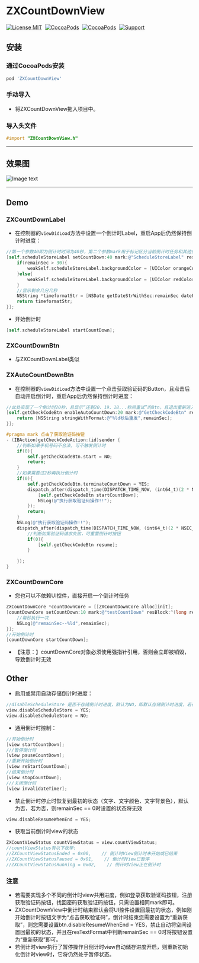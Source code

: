 # ZXCountDownView
[![License MIT](https://img.shields.io/badge/license-MIT-green.svg?style=flat)](https://raw.githubusercontent.com/SmileZXLee/ZXCountDownView/master/LICENSE)&nbsp;
[![CocoaPods](http://img.shields.io/cocoapods/v/ZXCountDownView.svg?style=flat)](http://cocoapods.org/?q=ZXCountDownView)&nbsp;
[![CocoaPods](http://img.shields.io/cocoapods/p/ZXCountDownView.svg?style=flat)](http://cocoapods.org/?q=ZXCountDownView)&nbsp;
[![Support](https://img.shields.io/badge/support-iOS%208.0%2B%20-blue.svg?style=flat)](https://www.apple.com/nl/ios/)&nbsp;
## 安装
### 通过CocoaPods安装
```ruby
pod 'ZXCountDownView'
```
### 手动导入
* 将ZXCountDownView拖入项目中。

### 导入头文件
```objective-c
#import "ZXCountDownView.h"
```
***

## 效果图
![Image text](http://www.zxlee.cn/ZXCountDownViewDemo3.gif) 

***

## Demo
### ZXCountDownLabel
* 在控制器的`viewDidLoad`方法中设置一个倒计时Label，重启App后仍然保持倒计时进度：
```objective-c
//第一个参数40即为倒计时时间为40秒，第二个参数mark用于标记区分当前倒计时任务和其他倒计时任务，确保与其他任务不重名即可，block第一个参数即为剩余秒数，block返回值即为显示在Label上的文字。(此处实现了一个倒计时40秒，且显示”还剩40、39、38...秒哦“的Label)
[self.scheduleStoreLabel setCountDown:40 mark:@"ScheduleStoreLabel" resTextFormat:^NSString *(long remainSec) {
    if(remainSec > 30){
        weakSelf.scheduleStoreLabel.backgroundColor = [UIColor orangeColor];
    }else{
        weakSelf.scheduleStoreLabel.backgroundColor = [UIColor redColor];
    }
    //显示剩余几分几秒
    NSString *timeformatStr = [NSDate getDateStrWithSec:remainSec dateFormat:@"mm分ss秒"];
    return timeformatStr;
}];
```
* 开始倒计时
```objective-c
[self.scheduleStoreLabel startCountDown];
```

### ZXCountDownBtn
* 与ZXCountDownLabel类似
### ZXAutoCountDownBtn
* 在控制器的`viewDidLoad`方法中设置一个点击获取验证码的Button，且点击后自动开启倒计时，重启App后仍然保持倒计时进度：
```objective-c
//此处实现了一个倒计时20秒，且显示“还剩20、19、18...秒后重试”的Btn，且退出重新进入当前控制器或重启App不受影响。
[self.getCheckCodeBtn enableAutoCountDown:20 mark:@"GetCheckCodeBtn" resTextFormat:^NSString *(long remainSec) {
    return [NSString stringWithFormat:@"%ld秒后重发",remainSec];
}];
```
```objective-c
#pragma mark 点击了获取验证码按钮
- (IBAction)getCheckCodeAction:(id)sender {
    //判断如果手机号码不合法，可不触发倒计时
    if(0){
        self.getCheckCodeBtn.start = NO;
        return;
    }
    //如果需要过2秒再执行倒计时
    if(0){
        self.getCheckCodeBtn.terminateCountDown = YES;
        dispatch_after(dispatch_time(DISPATCH_TIME_NOW, (int64_t)(2 * NSEC_PER_SEC)), dispatch_get_main_queue(), ^{
            [self.getCheckCodeBtn startCountDown];
            NSLog(@"执行获取验证码操作!!");
        });
        return;
    }
    NSLog(@"执行获取验证码操作!!");
    dispatch_after(dispatch_time(DISPATCH_TIME_NOW, (int64_t)(2 * NSEC_PER_SEC)), dispatch_get_main_queue(), ^{
        //判断如果验证码请求失败，可重置倒计时按钮
        if(0){
            [self.getCheckCodeBtn resume];
        }
        
    });
}
```

### ZXCountDownCore
* 您也可以不依赖UI控件，直接开启一个倒计时任务

```objective-c
ZXCountDownCore *countDownCore = [[ZXCountDownCore alloc]init];
[countDownCore setCountDown:10 mark:@"testCountDown" resBlock:^(long remainSec) {
    //每秒执行一次
    NSLog(@"remainSec--%ld",remainSec);
}];
//开始倒计时
[countDownCore startCountDown];
```
* 【注意：】countDownCore对象必须使用强指针引用，否则会立即被销毁，导致倒计时无效

## Other
* 启用或禁用自动存储倒计时进度：
```objective-c
//disableScheduleStore 是否不存储倒计时进度，默认为NO，即默认存储倒计时进度，若存储倒计时进度，则重启App或重新进入当前控制器，倒计时将无缝继续执行
view.disableScheduleStore = YES;
view.disableScheduleStore = NO;
```
* 通用倒计时控制：
```objective-c
//开始倒计时
[view startCountDown];
///暂停倒计时
[view pauseCountDown];
//重新开始倒计时
[view reStartCountDown];
//结束倒计时
[view stopCountDown];
///关闭倒计时
[view invalidateTimer];
```
* 禁止倒计时停止时恢复到最初的状态（文字、文字颜色、文字背景色），默认为否，若为否，则remainSec == 0时设置的状态将无效
```objective-c
view.disableResumeWhenEnd = YES;
```
* 获取当前倒计时view的状态
```objective-c
ZXCountViewStatus countViewStatus = view.countViewStatus;
//countViewStatus有以下枚举:
//ZXCountViewStatusEnded = 0x00,    // 倒计时View倒计时未开始或已结束
//ZXCountViewStatusPaused = 0x01,    // 倒计时View已暂停
//ZXCountViewStatusRunning = 0x02,    // 倒计时View正在倒计时
```

### 注意
* 若需要实现多个不同的倒计时view共用进度，例如登录获取验证码按钮，注册获取验证码按钮，找回密码获取验证码按钮，只需设置相同mark即可。
* ZXCountDownView中倒计时结束默认会将UI控件设置回最初的状态，例如刚开始倒计时按钮文字为“点击获取验证码”，倒计时结束您需要设置为“重新获取”，则您需要设置btn.disableResumeWhenEnd = YES，禁止自动将空间设置回最初的状态，并且在resTextFormat中判断remainSec == 0时将按钮设置为“重新获取”即可。
* 若倒计时view执行了暂停操作且倒计时view自动储存进度开启，则重新初始化倒计时view时，它将仍然处于暂停状态。

